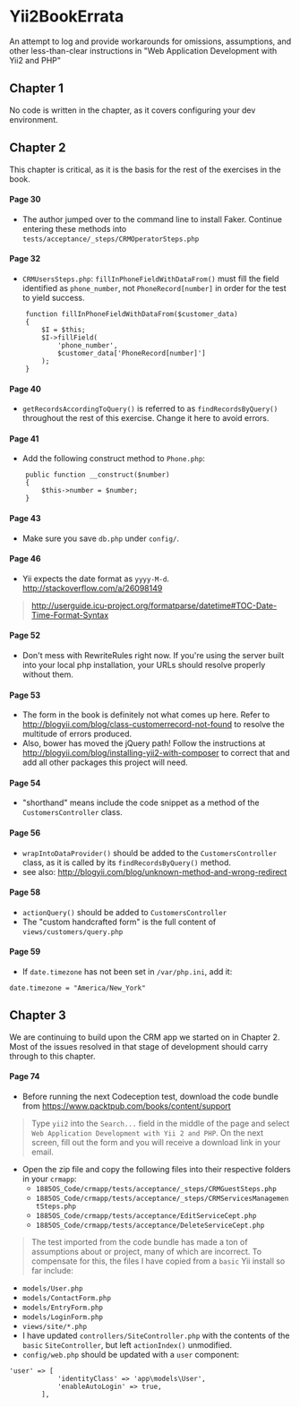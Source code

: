 # Yii2BookErrata
An attempt to log and provide workarounds for omissions, assumptions, and other less-than-clear instructions in "Web Application Development with Yii2 and PHP"

## Chapter 1

No code is written in the chapter, as it covers configuring your dev environment.

## Chapter 2

This chapter is critical, as it is the basis for the rest of the exercises in the book. 

#### Page 30
- The author jumped over to the command line to install Faker. Continue entering these methods into `tests/acceptance/_steps/CRMOperatorSteps.php`

#### Page 32
- `CRMUsersSteps.php`: `fillInPhoneFieldWithDataFrom()` must fill the field identified as `phone_number`, not `PhoneRecord[number]` in order for the test to yield success.

```
    function fillInPhoneFieldWithDataFrom($customer_data)
    {
        $I = $this;
        $I->fillField(
            'phone_number',
            $customer_data['PhoneRecord[number]']
        );
    }
```

#### Page 40
- `getRecordsAccordingToQuery()` is referred to as `findRecordsByQuery()` throughout the rest of this exercise. Change it here to avoid errors.

#### Page 41
- Add the following construct method to `Phone.php`:
```
    public function __construct($number)
    {
        $this->number = $number;
    }
```

#### Page 43
- Make sure you save `db.php` under `config/`.

#### Page 46
- Yii expects the date format as `yyyy-M-d`. http://stackoverflow.com/a/26098149

>http://userguide.icu-project.org/formatparse/datetime#TOC-Date-Time-Format-Syntax

#### Page 52
- Don't mess with RewriteRules right now. If you're using the server built into your local php installation, your URLs should resolve properly without them.

#### Page 53
- The form in the book is definitely not what comes up here. Refer to http://blogyii.com/blog/class-customerrecord-not-found to resolve the multitude of errors produced.
- Also, bower has moved the jQuery path! Follow the instructions at http://blogyii.com/blog/installing-yii2-with-composer to correct that and add all other packages this project will need.

#### Page 54
- "shorthand" means include the code snippet as a method of the `CustomersController` class.

#### Page 56
- `wrapIntoDataProvider()` should be added to the `CustomersController` class, as it is called by its `findRecordsByQuery()` method.
- see also: http://blogyii.com/blog/unknown-method-and-wrong-redirect

#### Page 58
- `actionQuery()` should be added to `CustomersController`
- The "custom handcrafted form" is the full content of `views/customers/query.php`

#### Page 59
- If `date.timezone` has not been set in `/var/php.ini`, add it:

```
date.timezone = "America/New_York"
```

## Chapter 3

We are continuing to build upon the CRM app we started on in Chapter 2. Most of the issues resolved in that stage of development should carry through to this chapter.

#### Page 74
- Before running the next Codeception test, download the code bundle from https://www.packtpub.com/books/content/support

> Type `yii2` into the `Search...` field in the middle of the page and select `Web Application Development with Yii 2 and PHP`.
> On the next screen, fill out the form and you will receive a download link in your email.

- Open the zip file and copy the following files into their respective folders in your `crmapp`:
  - `1885OS_Code/crmapp/tests/acceptance/_steps/CRMGuestSteps.php`
  - `1885OS_Code/crmapp/tests/acceptance/_steps/CRMServicesManagementSteps.php`
  - `1885OS_Code/crmapp/tests/acceptance/EditServiceCept.php`
  - `1885OS_Code/crmapp/tests/acceptance/DeleteServiceCept.php`

> The test imported from the code bundle has made a ton of assumptions about or project, many of which are incorrect. To compensate for this, the files I have copied from a `basic` Yii install so far include:
- `models/User.php`
- `models/ContactForm.php`
- `models/EntryForm.php`
- `models/LoginForm.php`
- `views/site/*.php`
- I have updated `controllers/SiteController.php` with the contents of the `basic` `SiteController`, but left `actionIndex()` unmodified.
- `config/web.php` should be updated with a `user` component:
```
'user' => [
            'identityClass' => 'app\models\User',
            'enableAutoLogin' => true,
        ],
```
